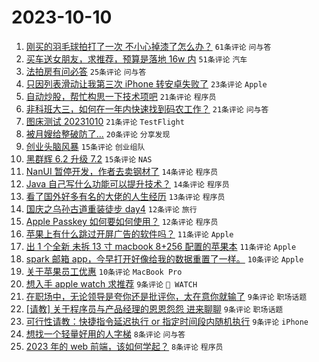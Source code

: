 # 2023-10-10

1. [刚买的羽毛球拍打了一次 不小心掉漆了怎么办？](https://www.v2ex.com/t/980465) `61条评论` `问与答`
1. [买车送女朋友，求推荐，预算是落地 16w 内](https://www.v2ex.com/t/980477) `51条评论` `汽车`
1. [法拍房有问必答](https://www.v2ex.com/t/980506) `25条评论` `问与答`
1. [只因列表滑动让我第三次 iPhone 转安卓失败了](https://www.v2ex.com/t/980471) `23条评论` `Apple`
1. [自动炒股，帮忙构思一下技术项吧](https://www.v2ex.com/t/980522) `21条评论` `程序员`
1. [非科班大三，如何在一年内快速找到码农工作？](https://www.v2ex.com/t/980478) `21条评论` `问与答`
1. [图床测试 20231010](https://www.v2ex.com/t/980472) `21条评论` `TestFlight`
1. [被月嫂给整破防了...](https://www.v2ex.com/t/980525) `20条评论` `分享发现`
1. [创业头脑风暴](https://www.v2ex.com/t/980473) `15条评论` `创业组队`
1. [黑群辉 6.2 升级 7.2](https://www.v2ex.com/t/980464) `15条评论` `NAS`
1. [NanUI 暂停开发，作者去卖钢材了](https://www.v2ex.com/t/980517) `14条评论` `程序员`
1. [Java 自己写什么功能可以提升技术？](https://www.v2ex.com/t/980469) `14条评论` `程序员`
1. [看了国外好多有名的大佬的人生经历](https://www.v2ex.com/t/980503) `13条评论` `程序员`
1. [国庆之乌孙古道重装徒步 day4](https://www.v2ex.com/t/980475) `12条评论` `旅行`
1. [Apple Passkey 如何要如何使用？](https://www.v2ex.com/t/980470) `12条评论` `程序员`
1. [苹果上有什么跳过开屏广告的软件吗？](https://www.v2ex.com/t/980513) `11条评论` `Apple`
1. [出 1 个全新 未拆 13 寸 macbook 8+256 配置的苹果本](https://www.v2ex.com/t/980468) `11条评论` `Apple`
1. [spark 邮箱 app，今早打开好像给我的数据重置了一样。](https://www.v2ex.com/t/980489) `10条评论` `Apple`
1. [关于苹果员工优惠](https://www.v2ex.com/t/980481) `10条评论` `MacBook Pro`
1. [想入手 apple watch 求推荐](https://www.v2ex.com/t/980519) `9条评论` ` WATCH`
1. [在职场中，无论领导是夸你还是批评你，太在意你就输了](https://www.v2ex.com/t/980494) `9条评论` `职场话题`
1. [[请教] 关于程序员与产品经理的恩恩怨怨 进来聊聊](https://www.v2ex.com/t/980482) `9条评论` `职场话题`
1. [可行性请教：快捷指令延迟执行 or 指定时间段内随机执行](https://www.v2ex.com/t/980480) `9条评论` `iPhone`
1. [想找一个轻量好用的人字梯](https://www.v2ex.com/t/980510) `8条评论` `问与答`
1. [2023 年的 web 前端，该如何学起？](https://www.v2ex.com/t/980505) `8条评论` `程序员`
